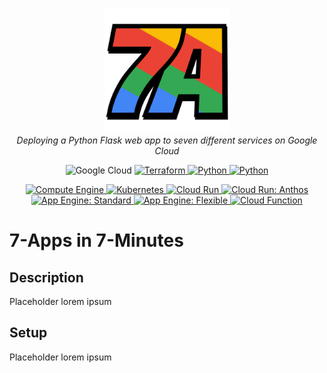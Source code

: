 <p align="center">
  <img src="./docs/logo.png" alt="7-Apps in 7-Minutes" width="200"/>
  <br />
  <em>Deploying a Python Flask web app to seven different services on Google Cloud</em>
</p>
<p align="center">
  <img src="https://img.shields.io/badge/Google%20Cloud-EA4335?logo=google-cloud&logoColor=white" alt="Google Cloud">
  <a href="./terraform">
    <img src="https://img.shields.io/badge/Terraform-623CE4?logo=terraform" alt="Terraform">
  </a>
  <a href="./app/src">
    <img src="https://img.shields.io/badge/Python-3776AB?logo=python&logoColor=white" alt="Python">
  </a>
  <a href="https://github.com/servian/7apps-google-cloud/wiki">
    <img src="https://img.shields.io/badge/Documentation-181717?logo=github&logoColor=white" alt="Python">
  </a>
</p>
<p align="center">
  <a href="https://compute.7apps.cloud">
    <img src="https://img.shields.io/website?label=Compute%20Engine&url=https%3A%2F%2Fcompute.7apps.cloud%2F%3Fbadge" alt="Compute Engine">
  </a>
  <a href="https://gke.7apps.cloud">
    <img src="https://img.shields.io/website?label=Kubernetes&url=https%3A%2F%2Fgke.7apps.cloud%2F%3Fbadge" alt="Kubernetes">
  </a>
  <a href="https://run.7apps.cloud">
    <img src="https://img.shields.io/website?label=Cloud%20Run&url=https%3A%2F%2Frun.7apps.cloud%2F%3Fbadge" alt="Cloud Run">
  </a>
  <a href="https://run-anthos.7apps.cloud">
    <img src="https://img.shields.io/website?label=Cloud%20Run%3A%20Anthos&url=https%3A%2F%2Frun-anthos.7apps.cloud%2F%3Fbadge" alt="Cloud Run: Anthos">
  </a>
  <a href="https://standard.7apps.cloud">
    <img src="https://img.shields.io/website?label=App%20Engine%3A%20Standard&url=https%3A%2F%2Fstandard.7apps.cloud%2F%3Fbadge" alt="App Engine: Standard">
  </a>
  <a href="https://flexible.7apps.cloud">
    <img src="https://img.shields.io/website?label=App%20Engine%3A%20Flexible&url=https%3A%2F%2Fflex.7apps.cloud%2F%3Fbadge" alt="App Engine: Flexible">
  </a>
  <a href="https://function.7apps.cloud">
    <img src="https://img.shields.io/website?label=Cloud%20Function&url=https%3A%2F%2Ffunction.7apps.cloud%2F%3Fbadge" alt="Cloud Function">
  </a>
</p>

# 7-Apps in 7-Minutes

## Description

Placeholder lorem ipsum

## Setup

Placeholder lorem ipsum
